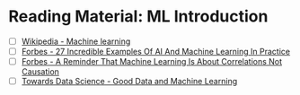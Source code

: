 # Reading Material: ML Introduction

* [ ] [Wikipedia - Machine learning](https://en.wikipedia.org/wiki/Machine_learning)
* [ ] [Forbes - 27 Incredible Examples Of AI And Machine Learning In Practice](https://www.forbes.com/sites/bernardmarr/2018/04/30/27-incredible-examples-of-ai-and-machine-learning-in-practice/#4f336f375022)
* [ ] [Forbes - A Reminder That Machine Learning Is About Correlations Not Causation](https://www.forbes.com/sites/kalevleetaru/2019/01/15/a-reminder-that-machine-learning-is-about-correlations-not-causation/#3befd5596161)
* [ ] [Towards Data Science - Good Data and Machine Learning](https://towardsdatascience.com/data-correlation-can-make-or-break-your-machine-learning-project-82ee11039cc9)